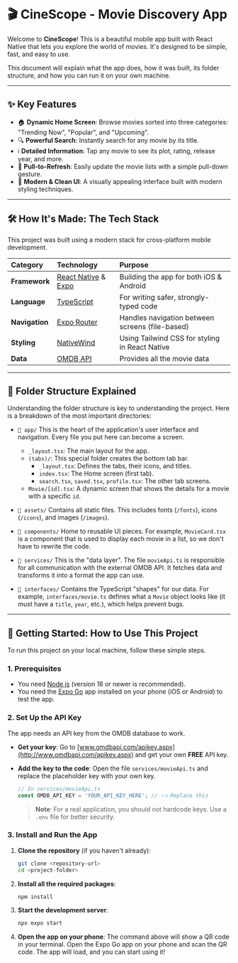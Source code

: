 # 🎬 CineScope - Movie Discovery App

Welcome to **CineScope**! This is a beautiful mobile app built with React Native that lets you explore the world of movies. It's designed to be simple, fast, and easy to use.

This document will explain what the app does, how it was built, its folder structure, and how you can run it on your own machine.

---

## ✨ Key Features

-   🏠 **Dynamic Home Screen**: Browse movies sorted into three categories: "Trending Now", "Popular", and "Upcoming".
-   🔍 **Powerful Search**: Instantly search for any movie by its title.
-   ℹ️ **Detailed Information**: Tap any movie to see its plot, rating, release year, and more.
-   🔄 **Pull-to-Refresh**: Easily update the movie lists with a simple pull-down gesture.
-   📱 **Modern & Clean UI**: A visually appealing interface built with modern styling techniques.

---

## 🛠️ How It's Made: The Tech Stack

This project was built using a modern stack for cross-platform mobile development.

| Category      | Technology                                                                          | Purpose                                            |
| :------------ | :---------------------------------------------------------------------------------- | :------------------------------------------------- |
| **Framework** | [React Native](https://reactnative.dev/) & [Expo](https://expo.dev/)                | Building the app for both iOS & Android            |
| **Language**  | [TypeScript](https://www.typescriptlang.org/)                                       | For writing safer, strongly-typed code             |
| **Navigation**| [Expo Router](https://docs.expo.dev/router/introduction/)                           | Handles navigation between screens (file-based)    |
| **Styling**   | [NativeWind](https://www.nativewind.dev/)                                           | Using Tailwind CSS for styling in React Native     |
| **Data**      | [OMDB API](https://www.omdbapi.com/)                                                | Provides all the movie data                        |

---

## 📁 Folder Structure Explained

Understanding the folder structure is key to understanding the project. Here is a breakdown of the most important directories:

-   `📁 app/`
    This is the heart of the application's user interface and navigation. Every file you put here can become a screen.
    -   `_layout.tsx`: The main layout for the app.
    -   `(tabs)/`: This special folder creates the bottom tab bar.
        -   `_layout.tsx`: Defines the tabs, their icons, and titles.
        -   `index.tsx`: The Home screen (first tab).
        -   `search.tsx`, `saved.tsx`, `profile.tsx`: The other tab screens.
    -   `Movie/[id].tsx`: A dynamic screen that shows the details for a movie with a specific `id`.

-   `📁 assets/`
    Contains all static files. This includes fonts (`/fonts`), icons (`/icons`), and images (`/images`).

-   `📁 components/`
    Home to reusable UI pieces. For example, `MovieCard.tsx` is a component that is used to display each movie in a list, so we don't have to rewrite the code.

-   `📁 services/`
    This is the "data layer". The file `movieApi.ts` is responsible for all communication with the external OMDB API. It fetches data and transforms it into a format the app can use.

-   `📁 interfaces/`
    Contains the TypeScript "shapes" for our data. For example, `interfaces/movie.ts` defines what a `Movie` object looks like (it must have a `title`, `year`, etc.), which helps prevent bugs.

---

## 🚀 Getting Started: How to Use This Project

To run this project on your local machine, follow these simple steps.

### 1. Prerequisites

-   You need [Node.js](https://nodejs.org/) (version 18 or newer is recommended).
-   You need the [Expo Go](https://expo.dev/go) app installed on your phone (iOS or Android) to test the app.

### 2. Set Up the API Key

The app needs an API key from the OMDB database to work.

-   **Get your key**: Go to [www.omdbapi.com/apikey.aspx](http://www.omdbapi.com/apikey.aspx) and get your own **FREE** API key.
-   **Add the key to the code**: Open the file `services/movieApi.ts` and replace the placeholder key with your own key.

    ```typescript
    // In services/movieApi.ts
    const OMDB_API_KEY = 'YOUR_API_KEY_HERE'; // 👈 Replace this
    ```

    > **Note**: For a real application, you should not hardcode keys. Use a `.env` file for better security.

### 3. Install and Run the App

1.  **Clone the repository** (if you haven't already):
    ```bash
    git clone <repository-url>
    cd <project-folder>
    ```

2.  **Install all the required packages**:
    ```bash
    npm install
    ```

3.  **Start the development server**:
    ```bash
    npx expo start
    ```

4.  **Open the app on your phone**: The command above will show a QR code in your terminal. Open the Expo Go app on your phone and scan the QR code. The app will load, and you can start using it!
